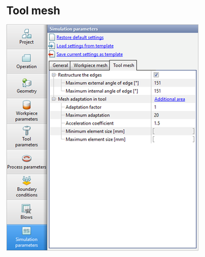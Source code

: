 # Tool mesh

![Tool mesh parameters for simulation](../.gitbook/assets/3.-simulation-paramaters-tool-mesh.png)

